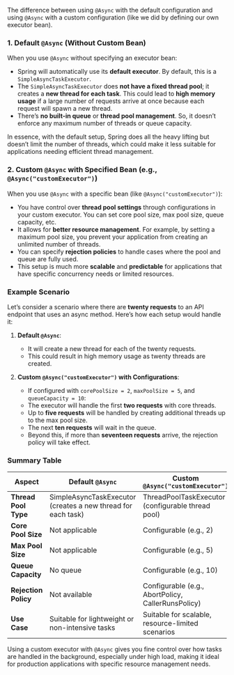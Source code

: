 The difference between using `@Async` with the default configuration and using `@Async` with a custom configuration (like we did by defining our own executor bean).

### 1. Default `@Async` (Without Custom Bean)

When you use `@Async` without specifying an executor bean:
- Spring will automatically use its **default executor**. By default, this is a `SimpleAsyncTaskExecutor`.
- The `SimpleAsyncTaskExecutor` does **not have a fixed thread pool**; it creates a **new thread for each task**. This could lead to **high memory usage** if a large number of requests arrive at once because each request will spawn a new thread.
- There’s **no built-in queue** or **thread pool management**. So, it doesn’t enforce any maximum number of threads or queue capacity.
  
In essence, with the default setup, Spring does all the heavy lifting but doesn’t limit the number of threads, which could make it less suitable for applications needing efficient thread management.

### 2. Custom `@Async` with Specified Bean (e.g., `@Async("customExecutor")`)

When you use `@Async` with a specific bean (like `@Async("customExecutor")`):
- You have control over **thread pool settings** through configurations in your custom executor. You can set core pool size, max pool size, queue capacity, etc.
- It allows for **better resource management**. For example, by setting a maximum pool size, you prevent your application from creating an unlimited number of threads.
- You can specify **rejection policies** to handle cases where the pool and queue are fully used.
- This setup is much more **scalable** and **predictable** for applications that have specific concurrency needs or limited resources.

### Example Scenario

Let’s consider a scenario where there are **twenty requests** to an API endpoint that uses an async method. Here’s how each setup would handle it:

1. **Default `@Async`**:
   - It will create a new thread for each of the twenty requests.
   - This could result in high memory usage as twenty threads are created.

2. **Custom `@Async("customExecutor")` with Configurations**:
   - If configured with `corePoolSize = 2`, `maxPoolSize = 5`, and `queueCapacity = 10`:
   - The executor will handle the first **two requests** with core threads.
   - Up to **five requests** will be handled by creating additional threads up to the max pool size.
   - The next **ten requests** will wait in the queue.
   - Beyond this, if more than **seventeen requests** arrive, the rejection policy will take effect.

### Summary Table

| **Aspect**                | **Default `@Async`** | **Custom `@Async("customExecutor")`**               |
|---------------------------|----------------------|------------------------------------------------------|
| **Thread Pool Type**      | SimpleAsyncTaskExecutor (creates a new thread for each task) | ThreadPoolTaskExecutor (configurable thread pool) |
| **Core Pool Size**        | Not applicable       | Configurable (e.g., 2)                               |
| **Max Pool Size**         | Not applicable       | Configurable (e.g., 5)                               |
| **Queue Capacity**        | No queue             | Configurable (e.g., 10)                              |
| **Rejection Policy**      | Not available        | Configurable (e.g., AbortPolicy, CallerRunsPolicy)   |
| **Use Case**              | Suitable for lightweight or non-intensive tasks | Suitable for scalable, resource-limited scenarios    |

Using a custom executor with `@Async` gives you fine control over how tasks are handled in the background, especially under high load, making it ideal for production applications with specific resource management needs.